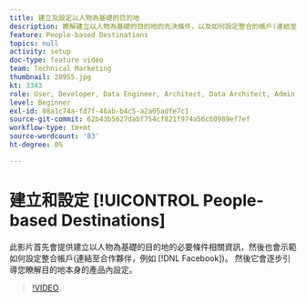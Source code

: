 ```yaml
---
title: 建立及設定以人物為基礎的目的地
description: 瞭解建立以人物為基礎的目的地的先決條件，以及如何設定整合的帳戶(連結至合作夥伴，例如Facebook)。 瞭解目的地本身的產品內設定。
feature: People-based Destinations
topics: null
activity: setup
doc-type: feature video
team: Technical Marketing
thumbnail: 28955.jpg
kt: 3343
role: User, Developer, Data Engineer, Architect, Data Architect, Admin, Leader
level: Beginner
exl-id: 08a1c74a-fd7f-46ab-b4c5-a2a05adfe7c1
source-git-commit: 62b43b5627dabf754cf821f974a56c60989ef7ef
workflow-type: tm+mt
source-wordcount: '83'
ht-degree: 0%

---
```


# 建立和設定 [!UICONTROL People-based Destinations]

此影片首先會提供建立以人物為基礎的目的地的必要條件相關資訊，然後也會示範如何設定整合帳戶(連結至合作夥伴，例如 [!DNL Facebook])。 然後它會逐步引導您瞭解目的地本身的產品內設定。

>[!VIDEO](https://video.tv.adobe.com/v/28955/?quality=12)
